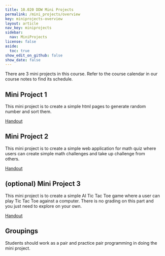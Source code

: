 ```yaml
---
title: 10.020 DDW Mini Projects
permalink: /mini_projects/overview
key: miniprojects-overview
layout: article
nav_key: miniprojects
sidebar:
  nav: MiniProjects
license: false
aside:
  toc: true
show_edit_on_github: false
show_date: false
---
```


There are 3 mini projects in this course. Refer to the course calendar in our course notes to find its schedule.

## Mini Project 1

This mini project is to create a simple html pages to generate random number and sort them.

[Handout](https://github.com/Data-Driven-World/d2w_mini_projects/blob/master/mp_sort/Readme.md)

## Mini Project 2

This mini project is to create a simple web application for math quiz where users can create simple math challenges and take up challenge from others.

[Handout](https://github.com/Data-Driven-World/d2w_mini_projects/blob/master/mp_calc/Readme.md)

## (optional) Mini Project 3

This mini project is to create a simple AI Tic Tac Toe game where a user can play Tic Tac Toe against a computer. There is no grading on this part and you just need to explore on your own.

[Handout](https://github.com/Data-Driven-World/d2w_mini_projects/blob/master/mp_tictactoe/Readme.md)

## Groupings

Students should work as a pair and practice pair programming in doing the mini project.
